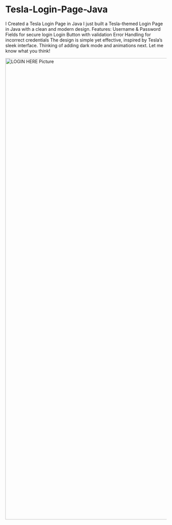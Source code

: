 # Tesla-Login-Page-Java
I Created a Tesla Login Page in Java
I just built a Tesla-themed Login Page in Java with a clean and modern design.
Features:
Username & Password Fields for secure login
Login Button with validation
Error Handling for incorrect credentials
The design is simple yet effective, inspired by Tesla’s sleek interface. Thinking of adding dark mode and animations next. Let me know what you think!



<img width="1440" alt="LOGIN HERE Picture" src="https://github.com/user-attachments/assets/92fd09f4-5dab-479c-97ed-49feef0d2f99" />

